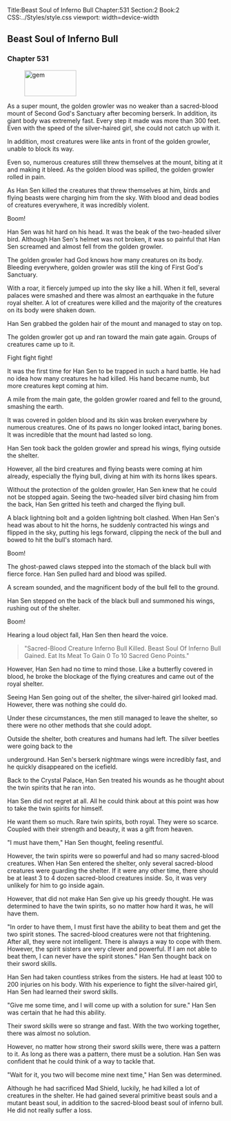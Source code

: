 Title:Beast Soul of Inferno Bull 
Chapter:531 
Section:2 
Book:2 
CSS:../Styles/style.css 
viewport: width=device-width
  
## Beast Soul of Inferno Bull
### Chapter 531
  
<figure>
	<img src="../Images/gem.gif" alt="gem" id="gem" width="120" height="60" />
</figure>
  

  
As a super mount, the golden growler was no weaker than a sacred-blood mount of Second God's Sanctuary after becoming berserk. In addition, its giant body was extremely fast. Every step it made was more than 300 feet. Even with the speed of the silver-haired girl, she could not catch up with it.

In addition, most creatures were like ants in front of the golden growler, unable to block its way.

Even so, numerous creatures still threw themselves at the mount, biting at it and making it bleed. As the golden blood was spilled, the golden growler rolled in pain.

As Han Sen killed the creatures that threw themselves at him, birds and flying beasts were charging him from the sky. With blood and dead bodies of creatures everywhere, it was incredibly violent.

Boom!

Han Sen was hit hard on his head. It was the beak of the two-headed silver bird. Although Han Sen's helmet was not broken, it was so painful that Han Sen screamed and almost fell from the golden growler.

The golden growler had God knows how many creatures on its body. Bleeding everywhere, golden growler was still the king of First God's Sanctuary.

With a roar, it fiercely jumped up into the sky like a hill. When it fell, several palaces were smashed and there was almost an earthquake in the future royal shelter. A lot of creatures were killed and the majority of the creatures on its body were shaken down.

Han Sen grabbed the golden hair of the mount and managed to stay on top.

The golden growler got up and ran toward the main gate again. Groups of creatures came up to it.

Fight fight fight!

It was the first time for Han Sen to be trapped in such a hard battle. He had no idea how many creatures he had killed. His hand became numb, but more creatures kept coming at him.

A mile from the main gate, the golden growler roared and fell to the ground, smashing the earth.

It was covered in golden blood and its skin was broken everywhere by numerous creatures. One of its paws no longer looked intact, baring bones. It was incredible that the mount had lasted so long.

Han Sen took back the golden growler and spread his wings, flying outside the shelter.

However, all the bird creatures and flying beasts were coming at him already, especially the flying bull, diving at him with its horns likes spears.

Without the protection of the golden growler, Han Sen knew that he could not be stopped again. Seeing the two-headed silver bird chasing him from the back, Han Sen gritted his teeth and charged the flying bull.

A black lightning bolt and a golden lightning bolt clashed. When Han Sen's head was about to hit the horns, he suddenly contracted his wings and flipped in the sky, putting his legs forward, clipping the neck of the bull and bowed to hit the bull's stomach hard.

Boom!

The ghost-pawed claws stepped into the stomach of the black bull with fierce force. Han Sen pulled hard and blood was spilled.

A scream sounded, and the magnificent body of the bull fell to the ground.

Han Sen stepped on the back of the black bull and summoned his wings, rushing out of the shelter.

Boom!

Hearing a loud object fall, Han Sen then heard the voice.

> "Sacred-Blood Creature Inferno Bull Killed. Beast Soul Of Inferno Bull Gained. Eat Its Meat To Gain 0 To 10 Sacred Geno Points."

However, Han Sen had no time to mind those. Like a butterfly covered in blood, he broke the blockage of the flying creatures and came out of the royal shelter.

Seeing Han Sen going out of the shelter, the silver-haired girl looked mad. However, there was nothing she could do.

Under these circumstances, the men still managed to leave the shelter, so there were no other methods that she could adopt.

Outside the shelter, both creatures and humans had left. The silver beetles were going back to the

underground. Han Sen's berserk nightmare wings were incredibly fast, and he quickly disappeared on the icefield.

Back to the Crystal Palace, Han Sen treated his wounds as he thought about the twin spirits that he ran into.

Han Sen did not regret at all. All he could think about at this point was how to take the twin spirits for himself.

He want them so much. Rare twin spirits, both royal. They were so scarce. Coupled with their strength and beauty, it was a gift from heaven.

"I must have them," Han Sen thought, feeling resentful.

However, the twin spirits were so powerful and had so many sacred-blood creatures. When Han Sen entered the shelter, only several sacred-blood creatures were guarding the shelter. If it were any other time, there should be at least 3 to 4 dozen sacred-blood creatures inside. So, it was very unlikely for him to go inside again.

However, that did not make Han Sen give up his greedy thought. He was determined to have the twin spirits, so no matter how hard it was, he will have them.

"In order to have them, I must first have the ability to beat them and get the two spirit stones. The sacred-blood creatures were not that frightening. After all, they were not intelligent. There is always a way to cope with them. However, the spirit sisters are very clever and powerful. If I am not able to beat them, I can never have the spirit stones." Han Sen thought back on their sword skills.

Han Sen had taken countless strikes from the sisters. He had at least 100 to 200 injuries on his body. With his experience to fight the silver-haired girl, Han Sen had learned their sword skills.

"Give me some time, and I will come up with a solution for sure." Han Sen was certain that he had this ability.

Their sword skills were so strange and fast. With the two working together, there was almost no solution.

However, no matter how strong their sword skills were, there was a pattern to it. As long as there was a pattern, there must be a solution. Han Sen was confident that he could think of a way to tackle that.

"Wait for it, you two will become mine next time," Han Sen was determined.

Although he had sacrificed Mad Shield, luckily, he had killed a lot of creatures in the shelter. He had gained several primitive beast souls and a mutant beast soul, in addition to the sacred-blood beast soul of inferno bull. He did not really suffer a loss.